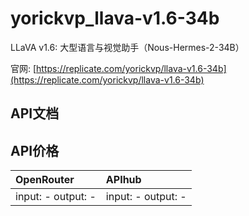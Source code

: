 # yorickvp_llava-v1.6-34b

LLaVA v1.6: 大型语言与视觉助手（Nous-Hermes-2-34B）

官网: [https://replicate.com/yorickvp/llava-v1.6-34b](https://replicate.com/yorickvp/llava-v1.6-34b)

## API文档



## API价格

| OpenRouter | APIhub |
|:---|:---|
| input: - output: - | input: - output: - |
